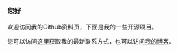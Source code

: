 ### 您好

欢迎访问我的Github资料页，下面是我的一些开源项目。

您可以访问[这里](//tel.shiertx.com)获取我的最新联系方式，也可以访问[我的博客](//www.shiertx.com)。
